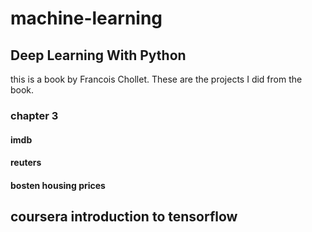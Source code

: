# machine-learning
## Deep Learning With Python
this is a book by Francois Chollet.  These are the projects I did from the book.
### chapter 3
#### imdb
#### reuters
#### bosten housing prices
## coursera introduction to tensorflow
